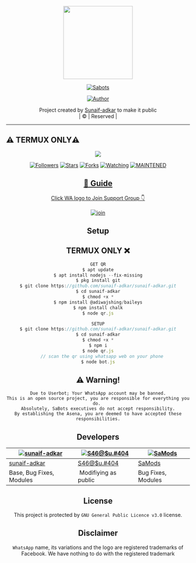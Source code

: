 

<div align="center">
  <img border-radius: 15px src="https://telegra.ph/file/555d3c58204893763b839.jpg" width="190" height="200"/>
  <p align="center">
<a href="#"><img title="Sabots" src="https://img.shields.io/badge/SaBots-green?colorA=%23ff0000&colorB=%23017e40&style=for-the-badge"></a>
</p>
  <p align="center">
<a href="https://github.com/sunaif-adkar"><img title="Author" src="https://img.shields.io/badge/sunaif-adkar/JulieMwol?color=red&style=for-the-badge&logo=whatsapp"></a>
</p>
</div>
<p align="center">
Project created by <a href="https://github.com/sunaif-adkar">Sunaif-adkar</a> to make it public
    <br>
       | © |
        Reserved |
    <br> 
</p>

----
## ⚠️ TERMUX ONLY⚠️
<div align="center">

  <p align="center">
  <a href="httsp://githun.com/sunaif-adkar">
    <img src="https://img.shields.io/github/repo-size/sunaif-adkar/wabot-SA?color=green&label=Repo%20total%20size&style=plastic">
<p align="center">
<a href="https://github.com/sunaif-adkar/followers"><img title="Followers" src="https://img.shields.io/github/followers/sunaif-adkar?color=blue&style=flat-square"></a>
<a href="https://github.com/sunaif-adkar/sunaif-adkar/stargazers/"><img title="Stars" src="https://img.shields.io/github/stars/sunaif-adkar/wabot-SA?color=blue&style=flat-square"></a>
<a href="https://github.com/sunaif-adkar/sunaif-adkar/network/members"><img title="Forks" src="https://img.shields.io/github/forks/sunaif-adkar/wabot-SA?color=blue&style=flat-square"></a>
<a href="https://github.com/sunaif-adkar/sunaif-adkar/watchers"><img title="Watching" src="https://img.shields.io/github/watchers/sunaif-adkar/wabot-SA?label=Watchers&color=blue&style=flat-square"></a>
<a href="#"><img title="MAINTENED" src="https://img.shields.io/badge/UNMAINTENED-YES-blue.svg"</a>
</p>

## 📢 Guide
Click WA logo to Join Support Group 👇
    <br>
<br>
  [![join](https://github.com/Alien-alfa/PublicBot/blob/main/wlogo.svg.png)](https://wa.me/message/N2MKXYOCTXS6K1)
  <div align="center">
          
## Setup
<div align="center">

## TERMUX ONLY ❌
```js
GET QR
$ apt update
$ apt install nodejs --fix-missing
$ pkg install git
$ git clone https://github.com/sunaif-adkar/sunaif-adkar.git
$ cd sunaif-adkar
$ chmod +x *
$ npm install @adiwajshing/baileys
$ npm install chalk
$ node qr.js
```
      
```js
SETUP
$ git clone https://github.com/sunaif-adkar/sunaif-adkar.git
$ cd sunaif-adkar
$ chmod +x *
$ npm i
$ node qr.js
   // scan the qr using whatsapp web on your phone
$ node bot.js
```


## ⚠️ Warning! 
```
Due to Userbot; Your WhatsApp account may be banned.
This is an open source project, you are responsible for everything you do. 
Absolutely, SaBots executives do not accept responsibility.
By establishing the Asena, you are deemed to have accepted these responsibilities.
```

## Developers
  <div align="center">
    
  [![sunaif-adkar](https://github.com/sunaif-adkar.png?size=100)](https://github.com/sunaif-adkar) |  [![S46@$u.#404](https://telegra.ph/file/df002f5c5f138a17eb2a4.jpg?size=100)](https://wa.me/message/N2MKXYOCTXS6K1) | [![SaMods](https://telegra.ph/file/73d6e190b1f18e12a87f8.png?size=100)](https://wa.me/message/N2MKXYOCTXS6K1) 
----|----|----
[sunaif-adkar](https://github.com/sunaif-adkar)  | [S46@$u.#404](https://wa.me/message/N2MKXYOCTXS6K1) | [SaMods](https://wa.me/message/N2MKXYOCTXS6K1)
Base, Bug Fixes, Modules | Modifiying  as   public | Bug Fixes, Modules
  </div>
    


## License
This project is protected by `GNU General Public Licence v3.0` license.

## Disclaimer
`WhatsApp` name, its variations and the logo are registered trademarks of Facebook. We have nothing to do with the registered trademark
